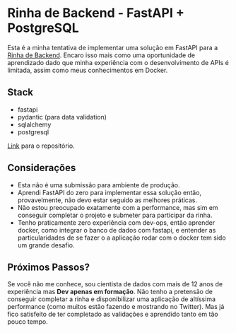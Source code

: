 # Rinha de Backend - FastAPI + PostgreSQL

Esta é a minha tentativa de implementar uma solução em FastAPI para a [Rinha de Backend](https://github.com/zanfranceschi/rinha-de-backend-2024-q1). Encaro isso mais como uma oportunidade de aprendizado dado que minha experiência com o desenvolvimento de APIs é limitada, assim como meus conhecimentos em Docker.

## Stack

-   fastapi
-   pydantic (para data validation)
-   sqlalchemy
-   postgresql

[Link](https://github.com/dscorzoni/rinha-fastapi) para o repositório.

## Considerações

-   Esta não é uma submissão para ambiente de produção.
-   Aprendi FastAPI do zero para implementar essa solução então, provavelmente, não devo estar seguido as melhores práticas.
-   Não estou preocupado exatamente com a performance, mas sim em conseguir completar o projeto e submeter para participar da rinha.
-   Tenho praticamente zero experiência com dev-ops, então aprender docker, como integrar o banco de dados com fastapi, e entender as particularidades de se fazer o a aplicação rodar com o docker tem sido um grande desafio.

## Próximos Passos?

Se você não me conhece, sou cientista de dados com mais de 12 anos de experiência mas **Dev apenas em formação**. Não tenho a pretensão de conseguir completar a rinha e disponibilizar uma aplicação de altíssima performance (como muitos estão fazendo e mostrando no Twitter). Mas já fico satisfeito de ter completado as validações e aprendido tanto em tão pouco tempo.
